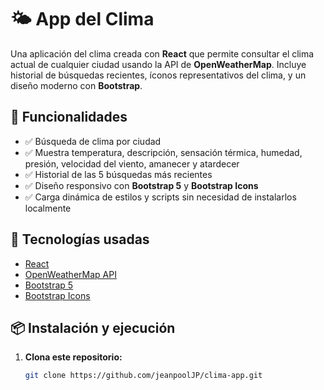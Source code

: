 # 🌤️ App del Clima

Una aplicación del clima creada con **React** que permite consultar el clima actual de cualquier ciudad usando la API de **OpenWeatherMap**. Incluye historial de búsquedas recientes, íconos representativos del clima, y un diseño moderno con **Bootstrap**.

## 🚀 Funcionalidades

- ✅ Búsqueda de clima por ciudad
- ✅ Muestra temperatura, descripción, sensación térmica, humedad, presión, velocidad del viento, amanecer y atardecer
- ✅ Historial de las 5 búsquedas más recientes
- ✅ Diseño responsivo con **Bootstrap 5** y **Bootstrap Icons**
- ✅ Carga dinámica de estilos y scripts sin necesidad de instalarlos localmente

## 🧰 Tecnologías usadas

- [React](https://reactjs.org/)
- [OpenWeatherMap API](https://openweathermap.org/current)
- [Bootstrap 5](https://getbootstrap.com/)
- [Bootstrap Icons](https://icons.getbootstrap.com/)

## 📦 Instalación y ejecución

1. **Clona este repositorio:**

   ```bash
   git clone https://github.com/jeanpoolJP/clima-app.git
